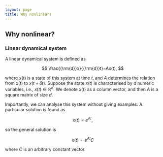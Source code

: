 ```yaml
---
layout: page
title: Why nonlinear?
---
```


## Why nonlinear?
### Linear dynamical system
A linear dynamical system is defined as

$$ \frac{{\rm{d}}x}{{\rm{d}}t}=Ax(t), $$

where $x(t)$ is a state of this system at time $t$, and $A$ determines the relation from $x(t)$ to $x(t+{\delta}t)$. Suppose the state $x(t)$ is characterised by $d$ numeric variables, i.e., $x(t)\in\mathbb{R}^{d}$. We denote $x(t)$ as a column vector, and then $A$ is a square matrix of size $d$.

Importantly, we can analyse this system without giving examples. A particular solution is found as

$$ x(t)=e^{At}, $$

so the general solution is

$$ x(t)=e^{At}C $$

where $C$ is an arbitrary constant vector.
